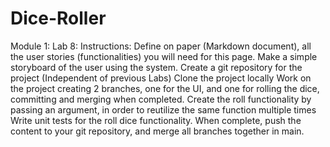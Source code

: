 # Dice-Roller
Module 1: Lab 8:
Instructions:
Define on paper (Markdown document), all the user stories (functionalities) you will need for this page.
Make a simple storyboard of the user using the system.
Create a git repository for the project (Independent of previous Labs)
Clone the project locally
Work on the project creating 2 branches, one for the UI, and one for rolling the dice, committing and merging when completed.
Create the roll functionality by passing an argument, in order to reutilize the same function multiple times 
Write unit tests for the roll dice functionality.
When complete, push the content to your git repository, and merge all branches together in main.
